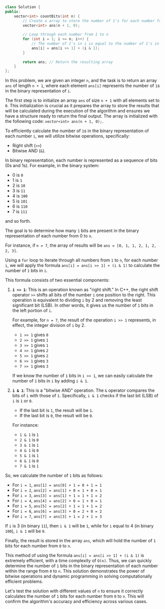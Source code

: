 ``` cpp
class Solution {
public:
    vector<int> countBits(int n) {
        // Create a array to store the number of 1's for each number from 0 to n
        vector<int> ans(n + 1, 0);
        
        // Loop through each number from 1 to n
        for (int i = 1; i <= n; i++) {
            // The number of 1's in i is equal to the number of 1's in i/2 plus the last bit of i
            ans[i] = ans[i >> 1] + (i & 1);
        }
        
        return ans; // Return the resulting array
    }
};
```

In this problem, we are given an integer `n`, and the task is to return an array `ans` of length `n + 1`, where each element `ans[i]` represents the number of `1`s in the binary representation of `i`.

The first step is to initialize an array `ans` of size `n + 1` with all elements set to `0`. This initialization is crucial as it prepares the array to store the results that will be calculated during the execution of the algorithm and ensures we have a structure ready to return the final output. The array is initialized with the following code: `vector<int> ans(n + 1, 0);`.

To efficiently calculate the number of `1`s in the binary representation of each number `i`, we will utilize bitwise operations, specifically:

- Right shift (`>>`)
- Bitwise AND (`&`).

In binary representation, each number is represented as a sequence of bits (0s and 1s). For example, in the binary system:

- 0 is `0`
- 1 is `1`
- 2 is `10`
- 3 is `11`
- 4 is `100`
- 5 is `101`
- 6 is `110`
- 7 is `111`

and so forth.

The goal is to determine how many `1` bits are present in the binary representation of each number from 0 to `n`.

For instance, if `n = 7`, the array of results will be `ans = [0, 1, 1, 2, 1, 2, 2, 3]`.

Using a `for` loop to iterate through all numbers from `1` to `n`, for each number `i`, we will apply the formula `ans[i] = ans[i >> 1] + (i & 1)` to calculate the number of `1` bits in `i`.

This formula consists of two essential components:

1. **`i >> 1`**: This is an operation known as "right shift." In C++, the right shift operator `>>` shifts all bits of the number `i` one position to the right. This operation is equivalent to dividing `i` by 2 and removing the least significant bit (LSB). In other words, it gives us the number of `1` bits in the left portion of `i`.

   For example, for `n = 7`, the result of the operation `i >> 1` represents, in effect, the integer division of `i` by 2.

   - `1 >> 1` gives `0`
   - `2 >> 1` gives `1`
   - `3 >> 1` gives `1`
   - `4 >> 1` gives `2`
   - `5 >> 1` gives `2`
   - `6 >> 1` gives `3`
   - `7 >> 1` gives `3`

   If we know the number of `1` bits in `i >> 1`, we can easily calculate the number of `1` bits in `i` by adding `i & 1`.

2. **`i & 1`**: This is a "bitwise AND" operation. The `&` operator compares the bits of `i` with those of `1`. Specifically, `i & 1` checks if the last bit (LSB) of `i` is `1` or `0`.

   - If the last bit is `1`, the result will be `1`.
   - If the last bit is `0`, the result will be `0`.

   For instance:
   - `1 & 1` is `1`
   - `2 & 1` is `0`
   - `3 & 1` is `1`
   - `4 & 1` is `0`
   - `5 & 1` is `1`
   - `6 & 1` is `0`
   - `7 & 1` is `1`

So, we calculate the number of `1` bits as follows:

- For `i = 1`, `ans[1] = ans[0] + 1 = 0 + 1 = 1`
- For `i = 2`, `ans[2] = ans[1] + 0 = 1 + 0 = 1`
- For `i = 3`, `ans[3] = ans[1] + 1 = 1 + 1 = 2`
- For `i = 4`, `ans[4] = ans[2] + 0 = 1 + 0 = 1`
- For `i = 5`, `ans[5] = ans[2] + 1 = 1 + 1 = 2`
- For `i = 6`, `ans[6] = ans[3] + 0 = 2 + 0 = 2`
- For `i = 7`, `ans[7] = ans[3] + 1 = 2 + 1 = 3`

If `i` is 3 (in binary `11`), then `i & 1` will be `1`, while for `i` equal to 4 (in binary `100`), `i & 1` will be `0`.

Finally, the result is stored in the array `ans`, which will hold the number of `1` bits for each number from `0` to `n`.

This method of using the formula `ans[i] = ans[i >> 1] + (i & 1)` is extremely efficient, with a time complexity of `O(n)`. Thus, we can quickly determine the number of `1` bits in the binary representation of each number within the range from `0` to `n`. This solution demonstrates the power of bitwise operations and dynamic programming in solving computationally efficient problems.

Let's test the solution with different values of `n` to ensure it correctly calculates the number of `1` bits for each number from `0` to `n`. This will confirm the algorithm's accuracy and efficiency across various cases.